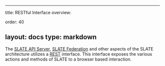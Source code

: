
---
title: RESTful Interface
overview: 
              
order: 40

layout: docs
type: markdown
---
The [SLATE API Server](http://slateci.io/docs/concepts/software-components/api-server.html), [SLATE Federation](http://slateci.io/docs/federation/) and other aspects of the SLATE architecture utilizes a [REST](https://www.ics.uci.edu/~fielding/pubs/dissertation/rest_arch_style.htm) interface.  This interface exposes the various actions and methods of SLATE to a browser based interaction.
